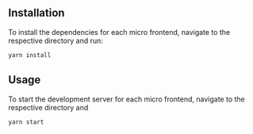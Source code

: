 ## Installation

To install the dependencies for each micro frontend, navigate to the respective directory and run:

```sh
yarn install
```

## Usage

To start the development server for each micro frontend, navigate to the respective directory and

```sh
yarn start
```
